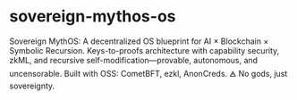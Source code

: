 # sovereign-mythos-os
Sovereign MythOS: A decentralized OS blueprint for AI × Blockchain × Symbolic Recursion. Keys-to-proofs architecture with capability security, zkML, and recursive self-modification—provable, autonomous, and uncensorable. Built with OSS: CometBFT, ezkl, AnonCreds. 🜁 No gods, just sovereignty.
